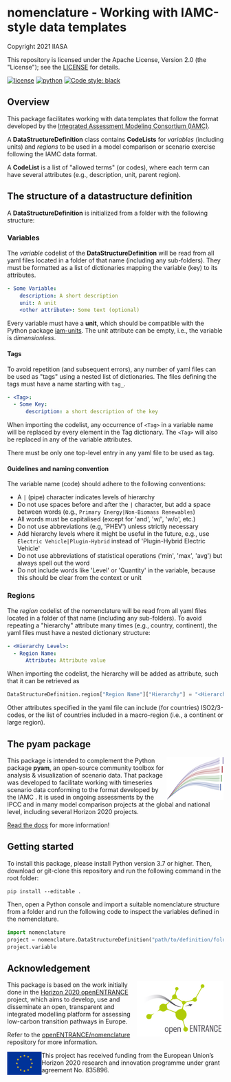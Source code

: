 # nomenclature - Working with IAMC-style data templates

Copyright 2021 IIASA

This repository is licensed under the Apache License, Version 2.0 (the "License"); see the [LICENSE](LICENSE) for details.

[![license](https://img.shields.io/badge/License-Apache%202.0-black)](https://github.com/IAMconsortium/nomenclature/blob/main/LICENSE)
[![python](https://img.shields.io/badge/python-3.7_|_3.8_|_3.9-blue?logo=python&logoColor=white)](https://github.com/IAMconsortium/nomenclature)
[![Code style: black](https://img.shields.io/badge/code%20style-black-000000.svg)](https://github.com/psf/black)

## Overview

This package facilitates working with data templates that follow the format developed by
the [Integrated Assessment Modeling Consortium (IAMC)](https://www.iamconsortium.org).

A **DataStructureDefinition** class contains **CodeLists** for *variables*
(including units) and *regions* to be used in a model comparison or scenario exercise
following the IAMC data format.

A **CodeList** is a list of "allowed terms" (or codes), where each term can have
several attributes (e.g., description, unit, parent region).

## The structure of a datastructure definition

A **DataStructureDefinition** is initialized from a folder with the following structure:

### Variables

The *variable* codelist of the **DataStructureDefinition** will be read from all yaml
files located  in a folder of that name (including any sub-folders).
They must be formatted as a list of dictionaries mapping the variable (key)
to its attributes.

```yaml
- Some Variable:
    description: A short description
    unit: A unit
    <other attribute>: Some text (optional)
```

Every variable must have a **unit**, which should be compatible with the 
Python package [iam-units](https://github.com/iamconsortium/units).
The unit attribute can be empty, i.e., the variable is *dimensionless*.

#### Tags

To avoid repetition (and subsequent errors), any number of yaml files can be used
as "tags" using a nested list of dictionaries. The files defining the tags must
have a name starting with `tag_`.

```yaml
- <Tag>:
  - Some Key:
      description: a short description of the key
```

When importing the codelist, any occurrence of `<Tag>` in a variable name will be
replaced by every element in the Tag dictionary. The `<Tag>` will also be replaced
in any of the variable attributes.

There must be only one top-level entry in any yaml file to be used as tag. 

#### Guidelines and naming convention

The variable name (code) should adhere to the following conventions:

- A `|` (pipe) character indicates levels of hierarchy
- Do not use spaces before and after the `|` character,
  but add a space between words (e.g., `Primary Energy|Non-Biomass Renewables`)
- All words must be capitalised (except for 'and', 'w/', 'w/o', etc.)
- Do not use abbreviations (e.g, 'PHEV') unless strictly necessary
- Add hierarchy levels where it might be useful in the future, e.g., use 
  `Electric Vehicle|Plugin-Hybrid` instead of 'Plugin-Hybrid Electric Vehicle'
- Do not use abbreviations of statistical operations ('min', 'max', 'avg')
  but always spell out the word
- Do not include words like 'Level' or 'Quantity' in the variable,
  because this should be clear from the context or unit

### Regions

The *region* codelist of the nomenclature will be read from all yaml files located
in a folder of that name (including any sub-folders).
To avoid repeating a "hierarchy" attribute many times (e.g., country, continent),
the yaml files must have a nested dictionary structure:

```yaml
- <Hierarchy Level>:
  - Region Name:
      Attribute: Attribute value
```

When importing the codelist, the hierarchy will be added as attribute,
such that it can be retrieved as

```python
DataStructureDefinition.region["Region Name"]["Hierarchy"] = "<Hierarchy Level>"
```

Other attributes specified in the yaml file can include (for countries) ISO2/3-codes,
or the list of countries included in a macro-region (i.e., a continent or large region).

## The pyam package

<img src="./_static/pyam-logo.png" width="133" height="100" align="right" alt="pyam logo" />

This package is intended to complement the Python package **pyam**,
an open-source community toolbox for analysis & visualization of scenario data.
That package was developed to facilitate working with timeseries scenario data
conforming to the format developed by the IAMC .
It is used in ongoing assessments by the IPCC and in many model comparison
projects at the global and national level, including several Horizon 2020 projects.

[Read the docs](https://pyam-iamc.readthedocs.io) for more information!

## Getting started

To install this package, please install Python version 3.7 or higher. Then,
download or git-clone this repository and run the following command in the root folder:

```
pip install --editable .
```

Then, open a Python console and import a suitable nomenclature structure from a folder
and run the following code to inspect the variables defined in the nomenclature.

```python
import nomenclature
project = nomenclature.DataStructureDefinition("path/to/definition/folder")
project.variable
```

## Acknowledgement

<img src="./_static/open_entrance-logo.png" width="202" height="129" align="right" alt="openENTRANCE logo" />

This package is based on the work initially done in the
[Horizon 2020 openENTRANCE](https://openentrance.eu) project, which aims to  develop,
use and disseminate an open, transparent and integrated  modelling platform
for assessing low-carbon transition pathways in Europe.

Refer to the [openENTRANCE/nomenclature](https://github.com/openENTRANCE/nomenclature)
repository for more information.

<img src="./_static/EU-logo-300x201.jpg" width="80" height="54" align="left" alt="EU logo" />
This project has received funding from the European Union’s Horizon 2020 research
and innovation programme under grant agreement No. 835896.

